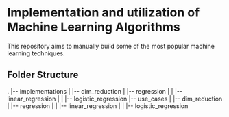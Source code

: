 # Implementation and utilization of Machine Learning Algorithms
This repository aims to manually build some of the most popular machine learning techniques.

## Folder Structure
.
|-- implementations
|	|-- dim\_reduction
|	|-- regression
|	|	|-- linear\_regression
|	|	|-- logistic\_regression
|-- use\_cases
|	|-- dim\_reduction
|	|-- regression
|	|	|-- linear\_regression
|	|	|-- logistic\_regression


